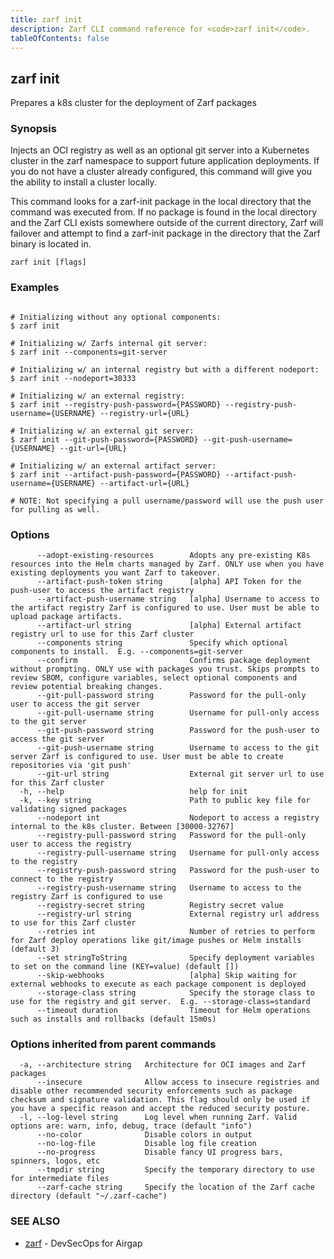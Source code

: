 ```yaml
---
title: zarf init
description: Zarf CLI command reference for <code>zarf init</code>.
tableOfContents: false
---
```


<!-- Page generated by Zarf; DO NOT EDIT -->

## zarf init

Prepares a k8s cluster for the deployment of Zarf packages

### Synopsis

Injects an OCI registry as well as an optional git server into a Kubernetes cluster in the zarf namespace to support future application deployments.
If you do not have a cluster already configured, this command will give you the ability to install a cluster locally.

This command looks for a zarf-init package in the local directory that the command was executed from. If no package is found in the local directory and the Zarf CLI exists somewhere outside of the current directory, Zarf will failover and attempt to find a zarf-init package in the directory that the Zarf binary is located in.





```
zarf init [flags]
```

### Examples

```

# Initializing without any optional components:
$ zarf init

# Initializing w/ Zarfs internal git server:
$ zarf init --components=git-server

# Initializing w/ an internal registry but with a different nodeport:
$ zarf init --nodeport=30333

# Initializing w/ an external registry:
$ zarf init --registry-push-password={PASSWORD} --registry-push-username={USERNAME} --registry-url={URL}

# Initializing w/ an external git server:
$ zarf init --git-push-password={PASSWORD} --git-push-username={USERNAME} --git-url={URL}

# Initializing w/ an external artifact server:
$ zarf init --artifact-push-password={PASSWORD} --artifact-push-username={USERNAME} --artifact-url={URL}

# NOTE: Not specifying a pull username/password will use the push user for pulling as well.

```

### Options

```
      --adopt-existing-resources        Adopts any pre-existing K8s resources into the Helm charts managed by Zarf. ONLY use when you have existing deployments you want Zarf to takeover.
      --artifact-push-token string      [alpha] API Token for the push-user to access the artifact registry
      --artifact-push-username string   [alpha] Username to access to the artifact registry Zarf is configured to use. User must be able to upload package artifacts.
      --artifact-url string             [alpha] External artifact registry url to use for this Zarf cluster
      --components string               Specify which optional components to install.  E.g. --components=git-server
      --confirm                         Confirms package deployment without prompting. ONLY use with packages you trust. Skips prompts to review SBOM, configure variables, select optional components and review potential breaking changes.
      --git-pull-password string        Password for the pull-only user to access the git server
      --git-pull-username string        Username for pull-only access to the git server
      --git-push-password string        Password for the push-user to access the git server
      --git-push-username string        Username to access to the git server Zarf is configured to use. User must be able to create repositories via 'git push'
      --git-url string                  External git server url to use for this Zarf cluster
  -h, --help                            help for init
  -k, --key string                      Path to public key file for validating signed packages
      --nodeport int                    Nodeport to access a registry internal to the k8s cluster. Between [30000-32767]
      --registry-pull-password string   Password for the pull-only user to access the registry
      --registry-pull-username string   Username for pull-only access to the registry
      --registry-push-password string   Password for the push-user to connect to the registry
      --registry-push-username string   Username to access to the registry Zarf is configured to use
      --registry-secret string          Registry secret value
      --registry-url string             External registry url address to use for this Zarf cluster
      --retries int                     Number of retries to perform for Zarf deploy operations like git/image pushes or Helm installs (default 3)
      --set stringToString              Specify deployment variables to set on the command line (KEY=value) (default [])
      --skip-webhooks                   [alpha] Skip waiting for external webhooks to execute as each package component is deployed
      --storage-class string            Specify the storage class to use for the registry and git server.  E.g. --storage-class=standard
      --timeout duration                Timeout for Helm operations such as installs and rollbacks (default 15m0s)
```

### Options inherited from parent commands

```
  -a, --architecture string   Architecture for OCI images and Zarf packages
      --insecure              Allow access to insecure registries and disable other recommended security enforcements such as package checksum and signature validation. This flag should only be used if you have a specific reason and accept the reduced security posture.
  -l, --log-level string      Log level when running Zarf. Valid options are: warn, info, debug, trace (default "info")
      --no-color              Disable colors in output
      --no-log-file           Disable log file creation
      --no-progress           Disable fancy UI progress bars, spinners, logos, etc
      --tmpdir string         Specify the temporary directory to use for intermediate files
      --zarf-cache string     Specify the location of the Zarf cache directory (default "~/.zarf-cache")
```

### SEE ALSO

* [zarf](/commands/zarf/)	 - DevSecOps for Airgap

